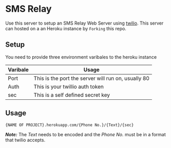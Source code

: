 # SMS Relay

Use this server to setup an SMS Relay Web Server using [twilio](twilio.com). This server can hosted on a an Heroku instance by `Forking` this repo.

## Setup
You need to provide three environment varibales to the heroku instance

|Varibale|Usage|
|--------|-----|
|Port|This is the port the server will run on, usually 80||
|Auth|This is your twillio auth token|
|sec| This is a self defined secret key|

## Usage
`{NAME OF PROJECT}.herokuapp.com/{Phone No.}/{Text}/{sec}`

_**Note:**_ The _Text_ needs to be encoded and the _Phone No._ must be in a format that twilio accepts.
